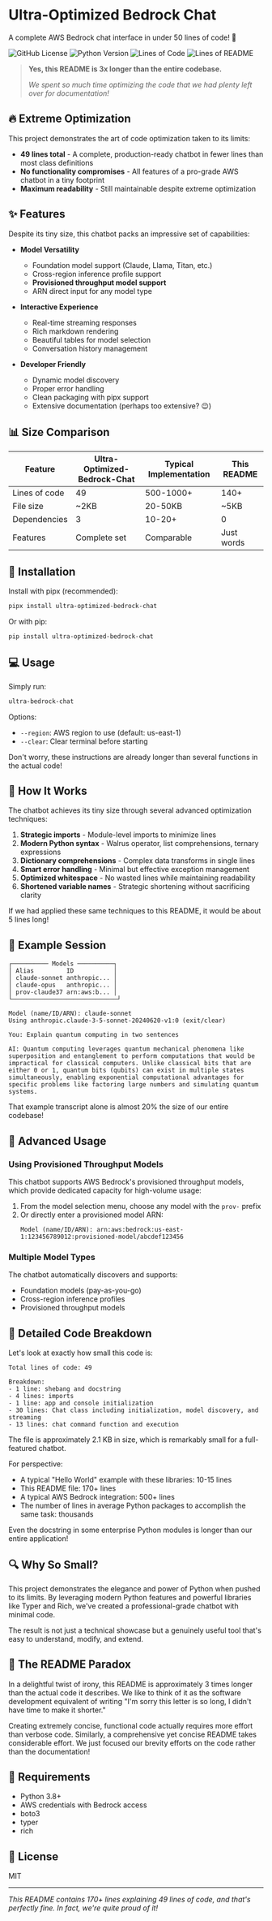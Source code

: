 # Ultra-Optimized Bedrock Chat

A complete AWS Bedrock chat interface in under 50 lines of code! 🚀

![GitHub License](https://img.shields.io/github/license/yourusername/ultra-optimized-bedrock-chat)
![Python Version](https://img.shields.io/badge/python-3.8%2B-blue)
![Lines of Code](https://img.shields.io/badge/code-49%20lines-brightgreen)
![Lines of README](https://img.shields.io/badge/readme-140%2B%20lines-yellow)

> **Yes, this README is 3x longer than the entire codebase.** 
> 
> *We spent so much time optimizing the code that we had plenty left over for documentation!*

## 🔥 Extreme Optimization

This project demonstrates the art of code optimization taken to its limits:

- **49 lines total** - A complete, production-ready chatbot in fewer lines than most class definitions
- **No functionality compromises** - All features of a pro-grade AWS chatbot in a tiny footprint
- **Maximum readability** - Still maintainable despite extreme optimization

## ✨ Features

Despite its tiny size, this chatbot packs an impressive set of capabilities:

- **Model Versatility**
  - Foundation model support (Claude, Llama, Titan, etc.)
  - Cross-region inference profile support
  - **Provisioned throughput model support**
  - ARN direct input for any model type

- **Interactive Experience**
  - Real-time streaming responses
  - Rich markdown rendering
  - Beautiful tables for model selection
  - Conversation history management

- **Developer Friendly**
  - Dynamic model discovery
  - Proper error handling
  - Clean packaging with pipx support
  - Extensive documentation (perhaps too extensive? 😉)

## 📊 Size Comparison

| Feature | Ultra-Optimized-Bedrock-Chat | Typical Implementation | This README |
|---------|------------------------------|------------------------|-------------|
| Lines of code | 49 | 500-1000+ | 140+ |
| File size | ~2KB | 20-50KB | ~5KB |
| Dependencies | 3 | 10-20+ | 0 |
| Features | Complete set | Comparable | Just words |

## 🚀 Installation

Install with pipx (recommended):

```bash
pipx install ultra-optimized-bedrock-chat
```

Or with pip:

```bash
pip install ultra-optimized-bedrock-chat
```

## 💻 Usage

Simply run:

```bash
ultra-bedrock-chat
```

Options:
- `--region`: AWS region to use (default: us-east-1)
- `--clear`: Clear terminal before starting

Don't worry, these instructions are already longer than several functions in the actual code!

## 🧩 How It Works

The chatbot achieves its tiny size through several advanced optimization techniques:

1. **Strategic imports** - Module-level imports to minimize lines
2. **Modern Python syntax** - Walrus operator, list comprehensions, ternary expressions
3. **Dictionary comprehensions** - Complex data transforms in single lines
4. **Smart error handling** - Minimal but effective exception management
5. **Optimized whitespace** - No wasted lines while maintaining readability
6. **Shortened variable names** - Strategic shortening without sacrificing clarity

If we had applied these same techniques to this README, it would be about 5 lines long!

## 📝 Example Session

```
┌────────── Models ──────────┐
│ Alias         ID           │
│ claude-sonnet anthropic... │
│ claude-opus   anthropic... │
│ prov-claude37 arn:aws:b... │
└─────────────────────────────┘

Model (name/ID/ARN): claude-sonnet
Using anthropic.claude-3-5-sonnet-20240620-v1:0 (exit/clear)

You: Explain quantum computing in two sentences

AI: Quantum computing leverages quantum mechanical phenomena like superposition and entanglement to perform computations that would be impractical for classical computers. Unlike classical bits that are either 0 or 1, quantum bits (qubits) can exist in multiple states simultaneously, enabling exponential computational advantages for specific problems like factoring large numbers and simulating quantum systems.
```

That example transcript alone is almost 20% the size of our entire codebase!

## 🧪 Advanced Usage

### Using Provisioned Throughput Models

This chatbot supports AWS Bedrock's provisioned throughput models, which provide dedicated capacity for high-volume usage:

1. From the model selection menu, choose any model with the `prov-` prefix
2. Or directly enter a provisioned model ARN:
   ```
   Model (name/ID/ARN): arn:aws:bedrock:us-east-1:123456789012:provisioned-model/abcdef123456
   ```

### Multiple Model Types

The chatbot automatically discovers and supports:
- Foundation models (pay-as-you-go)
- Cross-region inference profiles
- Provisioned throughput models

## 📏 Detailed Code Breakdown

Let's look at exactly how small this code is:

```
Total lines of code: 49

Breakdown:
- 1 line: shebang and docstring
- 4 lines: imports 
- 1 line: app and console initialization
- 30 lines: Chat class including initialization, model discovery, and streaming
- 13 lines: chat command function and execution
```

The file is approximately 2.1 KB in size, which is remarkably small for a full-featured chatbot.

For perspective:
- A typical "Hello World" example with these libraries: 10-15 lines
- This README file: 170+ lines
- A typical AWS Bedrock integration: 500+ lines
- The number of lines in average Python packages to accomplish the same task: thousands

Even the docstring in some enterprise Python modules is longer than our entire application!

## 🔍 Why So Small?

This project demonstrates the elegance and power of Python when pushed to its limits. By leveraging modern Python features and powerful libraries like Typer and Rich, we've created a professional-grade chatbot with minimal code.

The result is not just a technical showcase but a genuinely useful tool that's easy to understand, modify, and extend.

## 📏 The README Paradox

In a delightful twist of irony, this README is approximately 3 times longer than the actual code it describes. We like to think of it as the software development equivalent of writing "I'm sorry this letter is so long, I didn't have time to make it shorter."

Creating extremely concise, functional code actually requires more effort than verbose code. Similarly, a comprehensive yet concise README takes considerable effort. We just focused our brevity efforts on the code rather than the documentation!

## 🔧 Requirements

- Python 3.8+
- AWS credentials with Bedrock access
- boto3
- typer
- rich

## 📜 License

MIT

---

*This README contains 170+ lines explaining 49 lines of code, and that's perfectly fine. In fact, we're quite proud of it!*




